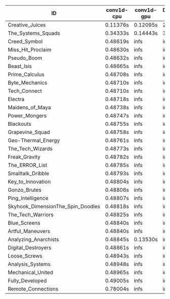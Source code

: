|ID|conv1d-cpu|conv1d-gpu|DWSPConv2D-gpu|gemm-gpu|avg|
|-|-|-|-|-|-|
|Creative_Juices|0.11376s|0.12095s|2.96293s|1.84668s|1.26108s|
|The_Systems_Squads|0.34333s|0.14443s|3.18074s|4.48804s|2.03913s|
|Creed_Symbol|0.48619s|infs|infs|4.50905s|infs|
|Miss_Hit_Proclaim|0.48630s|infs|infs|4.51822s|infs|
|Pseudo_Boom|0.48632s|infs|infs|4.54156s|infs|
|Beast_Isis|0.48665s|infs|infs|4.54244s|infs|
|Prime_Calculus|0.48708s|infs|infs|4.54404s|infs|
|Byte_Mechanics|0.48710s|infs|infs|4.54351s|infs|
|Tech_Connect|0.48710s|infs|infs|4.52200s|infs|
|Electra|0.48718s|infs|infs|4.52892s|infs|
|Maidens_of_Maya|0.48738s|infs|infs|4.56678s|infs|
|Power_Mongers|0.48747s|infs|infs|4.53380s|infs|
|Blackouts|0.48755s|infs|infs|4.52743s|infs|
|Grapevine_Squad|0.48758s|infs|infs|4.52723s|infs|
|Geo-Thermal_Energy|0.48761s|infs|infs|4.54134s|infs|
|The_Tech_Wizards|0.48773s|infs|infs|4.56292s|infs|
|Freak_Gravity|0.48782s|infs|infs|4.53864s|infs|
|The_ERROR_List|0.48785s|infs|infs|4.53957s|infs|
|Smalltalk_Dribble|0.48793s|infs|infs|4.50266s|infs|
|Key_to_Innovation|0.48804s|infs|infs|4.53088s|infs|
|Gonzo_Brutes|0.48806s|infs|infs|4.72165s|infs|
|Ping_Intelligence|0.48807s|infs|infs|4.54398s|infs|
|Skyhook_DimensionThe_Spin_Doodles|0.48818s|infs|infs|4.53646s|infs|
|The_Tech_Warriors|0.48825s|infs|infs|4.54088s|infs|
|Blue_Screens|0.48840s|infs|infs|4.52408s|infs|
|Artful_Maneuvers|0.48840s|infs|infs|4.53734s|infs|
|Analyzing_Anarchists|0.48845s|0.13530s|infs|4.52457s|infs|
|Digital_Destroyers|0.48861s|infs|infs|4.52302s|infs|
|Loose_Screws|0.48943s|infs|infs|4.54564s|infs|
|Analysis_Systems|0.48948s|infs|infs|4.53322s|infs|
|Mechanical_United|0.48965s|infs|infs|4.56309s|infs|
|Fully_Developed|0.49005s|infs|infs|4.54116s|infs|
|Remote_Connections|0.78004s|infs|infs|4.55437s|infs|
